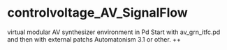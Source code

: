 # controlvoltage_AV_SignalFlow
virtual modular AV synthesizer environment in Pd
Start with av_grn_itfc.pd and then with external patchs Automatonism 3.1 or other.
++
